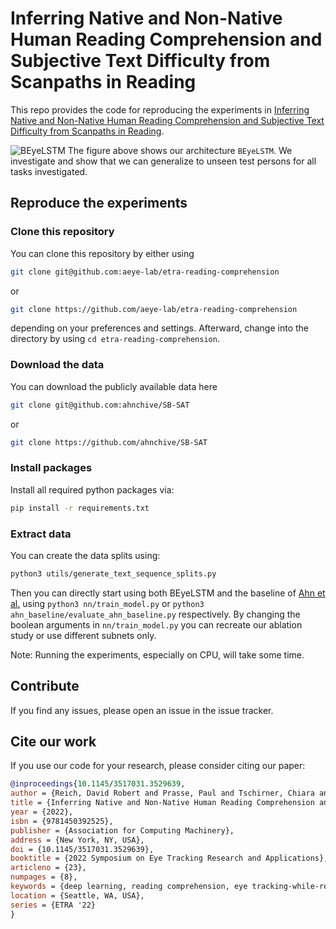 Inferring Native and Non-Native Human Reading Comprehension and Subjective Text Difficulty from Scanpaths in Reading
====================================================================================================================
This repo provides the code for reproducing the experiments in [Inferring Native and Non-Native Human Reading Comprehension and Subjective Text Difficulty from Scanpaths in Reading](https://dl.acm.org/doi/abs/10.1145/3517031.3529639).

![BEyeLSTM](https://user-images.githubusercontent.com/43832476/171489683-332d88ba-45f7-4f68-86dd-8288f52bd34c.png)
The figure above shows our architecture `BEyeLSTM`.
We investigate and show that we can generalize to unseen test persons for all tasks investigated. 

## Reproduce the experiments

### Clone this repository 
You can clone this repository by either using 
```bash
git clone git@github.com:aeye-lab/etra-reading-comprehension
```
or 
```bash
git clone https://github.com/aeye-lab/etra-reading-comprehension
```
depending on your preferences and settings.
Afterward, change into the directory by using `cd etra-reading-comprehension`.

### Download the data
You can download the publicly available data here
```bash
git clone git@github.com:ahnchive/SB-SAT
```
or 
```bash
git clone https://github.com/ahnchive/SB-SAT
```

### Install packages
Install all required python packages via:
```bash
pip install -r requirements.txt
```
### Extract data
You can create the data splits using: 
```bash
python3 utils/generate_text_sequence_splits.py
```

Then you can directly start using both BEyeLSTM and the baseline of [Ahn et al.](https://dl.acm.org/doi/10.1145/3379156.3391335) using `python3 nn/train_model.py` or `python3 ahn_baseline/evaluate_ahn_baseline.py` respectively. By changing the boolean arguments in `nn/train_model.py` you can recreate our ablation study or use different subnets only.

Note: Running the experiments, especially on CPU, will take some time.

## Contribute
If you find any issues, please open an issue in the issue tracker.

## Cite our work
If you use our code for your research, please consider citing our paper:

```bibtex
@inproceedings{10.1145/3517031.3529639,
author = {Reich, David Robert and Prasse, Paul and Tschirner, Chiara and Haller, Patrick and Goldhammer, Frank and J\"{a}ger, Lena A.},
title = {Inferring Native and Non-Native Human Reading Comprehension and Subjective Text Difficulty from Scanpaths in Reading},
year = {2022},
isbn = {9781450392525},
publisher = {Association for Computing Machinery},
address = {New York, NY, USA},
doi = {10.1145/3517031.3529639},
booktitle = {2022 Symposium on Eye Tracking Research and Applications},
articleno = {23},
numpages = {8},
keywords = {deep learning, reading comprehension, eye tracking-while-reading},
location = {Seattle, WA, USA},
series = {ETRA '22}
}
```
